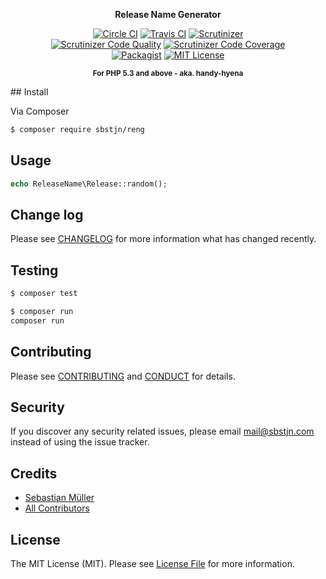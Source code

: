 <p align="center"><strong>Release Name Generator</strong></p>
<p align="center">
    <a href="https://circleci.com/gh/sbstjn/reng/"><img src="https://img.shields.io/circleci/project/sbstjn/reng/master.svg" alt="Circle CI"></a> 
    <a href="https://travis-ci.org/sbstjn/reng"><img src="https://img.shields.io/travis/sbstjn/reng.svg" alt="Travis CI"></a> 
    <a href="https://scrutinizer-ci.com/g/sbstjn/reng/"><img src="https://img.shields.io/scrutinizer/build/g/sbstjn/reng.svg" alt="Scrutinizer"></a><br />
    <a href="https://scrutinizer-ci.com/g/sbstjn/reng"><img src="https://img.shields.io/scrutinizer/g/sbstjn/reng.svg" alt="Scrutinizer Code Quality"></a> 
    <a href="https://scrutinizer-ci.com/g/sbstjn/reng/"><img src="https://img.shields.io/scrutinizer/coverage/g/sbstjn/reng.svg" alt="Scrutinizer Code Coverage"></a><br />
    <a href="https://packagist.org/packages/sbstjn/reng"><img src="https://img.shields.io/packagist/v/sbstjn/reng.svg" alt="Packagist"></a>
    <a href="https://github.com/sbstjn/reng/blob/master/LICENSE.md"><img src="https://img.shields.io/packagist/l/sbstjn/reng.svg" alt="MIT License"></a>
</p>
<p align="center"><sup><strong>For PHP 5.3 and above - aka. handy-hyena</strong></sup></p>
## Install

Via Composer

``` bash
$ composer require sbstjn/reng
```

## Usage

``` php
echo ReleaseName\Release::random();
```

## Change log

Please see [CHANGELOG](CHANGELOG.md) for more information what has changed recently.

## Testing

``` bash
$ composer test
```

``` bash
$ composer run
composer run
```

## Contributing

Please see [CONTRIBUTING](CONTRIBUTING.md) and [CONDUCT](CONDUCT.md) for details.

## Security

If you discover any security related issues, please email mail@sbstjn.com instead of using the issue tracker.

## Credits

- [Sebastian Müller](http://sbstjn.com)
- [All Contributors](../../contributors)

## License

The MIT License (MIT). Please see [License File](LICENSE.md) for more information.
